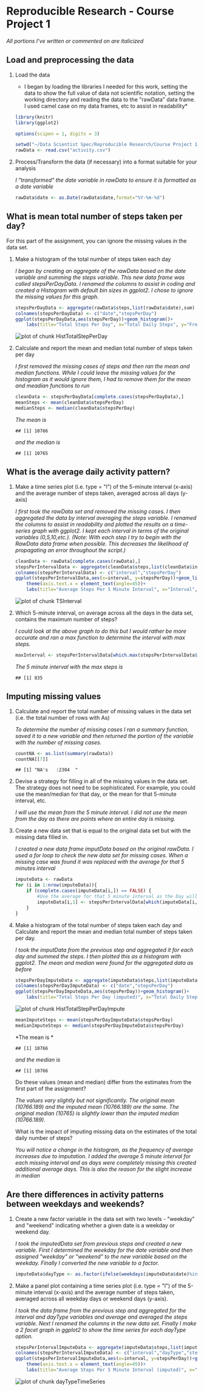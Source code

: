 Reproducible Research - Course Project 1
========================================================

*All portions I've written or commented on are italicized*

## Load and preprocessing the data

1. Load the data  

    * I began by loading the libraries I needed for this work, setting the data to show the full value of data not scientific notation, setting the working directory and reading the data to the "rawData" data frame. I used camel case on my data frames, etc to assist in readability*
    
    
    ```r
    library(knitr)
    library(ggplot2)
    
    options(scipen = 1, digits = 3)
    
    setwd("~/Data Scientist Spec/Reproducible Research/Course Project 1")
    rawData <- read.csv("activity.csv")
    ```

2. Process/Transform the data (if necessary) into a format suitable for your analysis  

    *I "transformed" the date variable in rawData to ensure it is formatted as a date variable*
    
    
    ```r
    rawData$date <- as.Date(rawData$date,format="%Y-%m-%d")
    ```

## What is mean total number of steps taken per day?  

For this part of the assignment, you can ignore the missing values in the data set.  

1. Make a histogram of the total number of steps taken each day  

    *I began by creating an aggregate of the rawData based on the date variable and summing the steps variable. This new data frame was called stepsPerDayData. I renamed the columns to assist in coding and created a Histogram with default bin sizes in ggplot2. I chose to ignore the missing values for this graph.*

    
    ```r
    stepsPerDayData <- aggregate(rawData$steps,list(rawData$date),sum)
    colnames(stepsPerDayData) <- c("date","stepsPerDay")
    ggplot(stepsPerDayData,aes(stepsPerDay))+geom_histogram()+
        labs(title="Total Steps Per Day", x="Total Daily Steps", y="Frequency")
    ```
    
    ![plot of chunk HistTotalStepPerDay](figure/HistTotalStepPerDay.png) 

2. Calculate and report the mean and median total number of steps taken per day  

    *I first removed the missing cases of steps and then ran the mean and median functions. While I could leave the missing values for the histogram as it would ignore them, I had to remove them for the mean and meadian functions to run*
    
    ```r
    cleanData <- stepsPerDayData[complete.cases(stepsPerDayData),]
    meanSteps <- mean(cleanData$stepsPerDay)
    medianSteps <- median(cleanData$stepsPerDay)
    ```
    *The mean is*
    
    ```
    ## [1] 10766
    ```
    *and the median is* 
    
    ```
    ## [1] 10765
    ```

## What is the average daily activity pattern?  

1. Make a time series plot (i.e. type = "l") of the 5-minute interval (x-axis) and the average number of steps taken, averaged across all days (y-axis)

    *I first took the rawData set and removed the missing cases. I then aggregated the data by interval averaging the steps variable. I renamed the columns to assist in readability and plotted the results on a time-series graph with ggplot2. I kept each interval in terms of the original variables (0,5,10,etc.). (Note: With each step I try to begin with the RawData data frame when possible. This decreases the likelihood of propagating an error throughout the script.)*

    
    ```r
    cleanData <- rawData[complete.cases(rawData),]
    stepsPerIntervalData <- aggregate(cleanData$steps,list(cleanData$interval),mean)
    colnames(stepsPerIntervalData) <- c("interval","stepsPerDay")
    ggplot(stepsPerIntervalData,aes(x=interval, y=stepsPerDay))+geom_line()+
        theme(axis.text.x = element_text(angle=45))+
        labs(title="Average Steps Per 5 Minute Interval", x="Interval", y="Total Daily Steps")
    ```
    
    ![plot of chunk TSInterval](figure/TSInterval.png) 

2. Which 5-minute interval, on average across all the days in the data set, contains the maximum number of steps?  

    *I could look at the above graph to do this but I would rather be more accurate and ran a max function to determine the interval with max steps.*

    
    ```r
    maxInterval <- stepsPerIntervalData[which.max(stepsPerIntervalData$stepsPerDay),1]
    ```
    *The 5 minute interval with the max steps is*
    
    ```
    ## [1] 835
    ```

## Imputing missing values  

1. Calculate and report the total number of missing values in the data set (i.e. the total number of rows with As)  

    *To determine the number of missing cases I ran a summary function, saved it to a new variable and then returned the portion of the variable with the number of missing cases.*

    
    ```r
    countNA <- as.list(summary(rawData))
    countNA[[7]]
    ```
    
    ```
    ## [1] "NA's   :2304  "
    ```

2. Devise a strategy for filling in all of the missing values in the data set. The strategy does not need to be sophisticated. For example, you could use the mean/median for that day, or the mean for that 5-minute interval, etc.  

    *I will use the mean from the 5 minute interval. I did not use the mean from the day as there are points where an entire day is missing.*

3. Create a new data set that is equal to the original data set but with the missing data filled in.

    *I created a new data frame imputData based on the original rawData. I used a for loop to check the new data set for missing cases. When a missing case was found it was replaced with the average for that 5 minutes interval*

    
    ```r
    imputeData <- rawData
    for (i in 1:nrow(imputeData)){
        if (complete.cases(imputeData[i,]) == FALSE) {
            #Use the average for that 5 minute interval as the Day will be entirely missing
            imputeData[i,1] <- stepsPerIntervalData[which(imputeData[i,3] == stepsPerIntervalData$interval),2]
        }
    }
    ```

4. Make a histogram of the total number of steps taken each day and Calculate and report the mean and median total number of steps taken per day.  

    *I took the imputData from the previous step and aggregated it for each day and summed the steps. I then plotted this as a histogram with ggplot2. The mean and median were found for the aggregated data as before*

    
    ```r
    stepsPerDayImputeData <- aggregate(imputeData$steps,list(imputeData$date),sum)
    colnames(stepsPerDayImputeData) <- c("date","stepsPerDay")
    ggplot(stepsPerDayImputeData,aes(stepsPerDay))+geom_histogram()+
        labs(title="Total Steps Per Day (imputed)", x="Total Daily Steps", y="Frequency")
    ```
    
    ![plot of chunk HistTotalStepPerDayImpute](figure/HistTotalStepPerDayImpute.png) 
    
    ```r
    meanImputeSteps <- mean(stepsPerDayImputeData$stepsPerDay)
    medianImputeSteps <- median(stepsPerDayImputeData$stepsPerDay)
    ```
    *The mean is *
    
    ```
    ## [1] 10766
    ```
    *and the median is*
    
    ```
    ## [1] 10766
    ```
    Do these values (mean and median) differ from the estimates from the first part of the assignment?  
    
    *The values vary slightly but not significantly. The original mean (10766.189) and the imputed mean (10766.189) are the same. The original median (10765) is slightly lower than the imputed median (10766.189).*
    
    What is the impact of imputing missing data on the estimates of the total daily number of steps?  
    
    *You will notice a change in the histogram, as the frequency of average increases due to imputation. I added the average 5 minute interval for each missing interval and as days were completely missing this created additional average days. This is also the reason for the slight increase in median*

## Are there differences in activity patterns between weekdays and weekends?  

1. Create a new factor variable in the data set with two levels - "weekday" and "weekend" indicating whether a given date is a weekday or weekend day.

    *I took the imputedData set from previous steps and created a new variable. First I determined the weekday for the date variable and then assigned "weekday" or "weekend" to the new variable based on the weekday. Finally I converted the new variable to a factor.*

    
    ```r
    imputeData$dayType <- as.factor(ifelse(weekdays(imputeData$date)%in% c("Saturday","Sunday"),"weekend","weekday"))
    ```

2. Make a panel plot containing a time series plot (i.e. type = "l") of the 5-minute interval (x-axis) and the average number of steps taken, averaged across all weekday days or weekend days (y-axis). 

    *I took the data frame from the previous step and aggregated for the interval and dayType variables and average and averaged the steps variable. Next I renamed the columns in the new data set. Finally I make a 2 facet graph in ggplot2 to show the time series for each dayType option.*
    

    
    ```r
    stepsPerIntervalImputeData <- aggregate(imputeData$steps,list(imputeData$interval, imputeData$dayType),mean)
    colnames(stepsPerIntervalImputeData) <- c("interval","dayType","stepsPerDay")
    ggplot(stepsPerIntervalImputeData,aes(x=interval, y=stepsPerDay))+geom_line()+facet_grid(.~dayType)+
        theme(axis.text.x = element_text(angle=45))+
        labs(title="Average Steps Per 5 Minute Interval (imputed)", x="Interval", y="Total Daily Steps")
    ```
    
    ![plot of chunk dayTypeTimeSeries](figure/dayTypeTimeSeries.png) 
